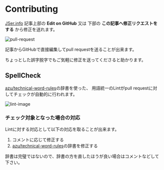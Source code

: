 # Contributing

[JSer.info](http://jser.info/) 記事上部の **Edit on GitHub** 又は 下部の **この記事へ修正リクエストをする** から修正を送れます。

![pull-request](http://take.ms/suw5I)

記事からGitHubで直接編集してpull requestを送ることが出来ます。

ちょっとした誤字脱字でもご気軽に修正を送ってくださると助かります。

## SpellCheck

[azu/technical-word-rules](https://github.com/azu/technical-word-rules "azu/technical-word-rules")の辞書を使った、
用語統一のLintがpull requestに対してチェックが自動的に行われます。

![lint-image](http://monosnap.com/image/vE9DQn1451rGrWGSCQJrmth5cYzzIj.png)

### チェック対象となった場合の対応

Lintに対する対応として以下の対応を取ることが出来ます。

1. コメントに応じて修正する
2. [azu/technical-word-rules](https://github.com/azu/technical-word-rules "azu/technical-word-rules")の辞書を修正する

辞書は完璧ではないので、辞書の方を直したほうが良い場合はコメントなどして下さい。